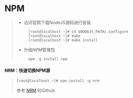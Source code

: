 # NPM
> * 访问官网下载NodeJS源码进行安装
>
>         [root@localhost ~]# cd $NODEJS_PATH/.configure
>         [root@localhost ~]# make
>         [root@localhost ~]# make install
>
> * 升级NPM管理包
>
>         npm -g install npm

#### NRM：快速切换NPM源
>     [root@localhost ~]# npm install -g nrm
> 参考 [NRM](https://github.com/Pana/nrm) 的Github
